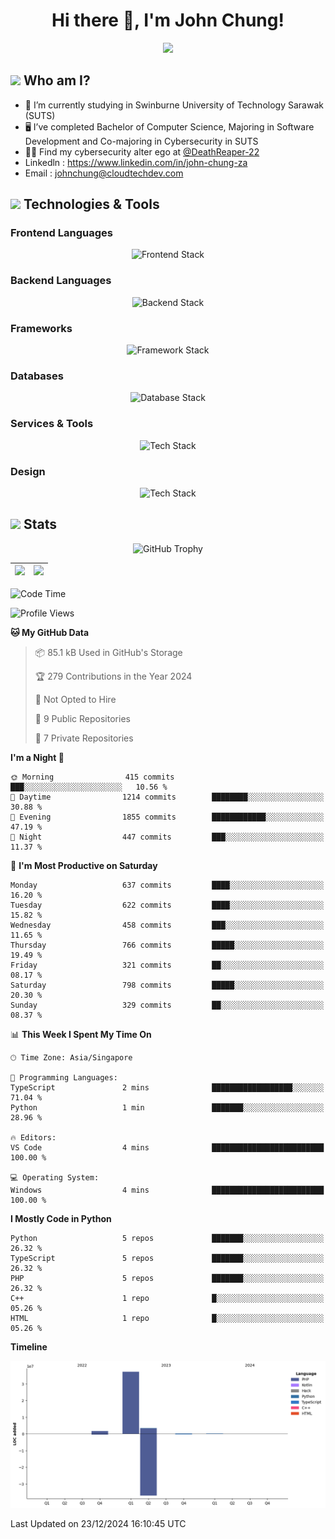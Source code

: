 <h1 align="center">Hi there 👋, I'm John Chung!</h1>
<p align="center"><img src="https://komarev.com/ghpvc/?username=johnchung2002&style=plastic"></p>

## <img src="https://media.giphy.com/media/ZEUODEtQiUZWGg6IHR/giphy.gif" width="40px"/> Who am I?
- 🌱 I’m currently studying in Swinburne University of Technology Sarawak (SUTS)
- 🖥️ I’ve completed Bachelor of Computer Science, Majoring in Software Development and Co-majoring in Cybersecurity in SUTS
- 🐱‍💻 Find my cybersecurity alter ego at [@DeathReaper-22](https://github.com/DeathReaper-22)
- Linkedln : <a href="https://www.linkedin.com/in/john-chung-za" target="_blank">https://www.linkedin.com/in/john-chung-za</a>
- Email : <a href="mailto:johnchung@cloudtechdev.com" target="_blank">johnchung@cloudtechdev.com</a>

## <img src="https://media.giphy.com/media/ICOgUNjpvO0PC/giphy.gif" width="40px"/> Technologies & Tools

### Frontend Languages

<p align="center"><img src="https://skillicons.dev/icons?i=html,css,js,ts,wasm,tailwind,bootstrap,sass,jquery&perline=10" alt="Frontend Stack" /> </p>

### Backend Languages

<p align="center"><img src="https://skillicons.dev/icons?i=nodejs,dotnet,python,c,cs,cpp,arduino,ruby&perline=10" alt="Backend Stack" /></p>

### Frameworks

<p align="center"><img src="https://skillicons.dev/icons?i=react,angular,next,flask,laravel&perline=10" alt="Framework Stack" /></p>

### Databases

<p align="center"><img src="https://skillicons.dev/icons?i=mongodb,mysql,postgres,firebase&perline=10" alt="Database Stack" /> </p>

### Services & Tools

<p align="center"><img src="https://skillicons.dev/icons?i=git,github,visualstudio,vscode,androidstudio,postman,docker,cloudflare,aws,gcp,azure,vercel&perline=10" alt="Tech Stack" /> </p>

### Design

<p align="center"><img src="https://skillicons.dev/icons?i=ps,ai,pr,xd,figma&perline=10" alt="Tech Stack" /> </p>

## <img src="https://media.giphy.com/media/uhWLu2lsU0rfLiwYlI/giphy.gif" width="40px" /> Stats

<p align="center">
  <img alt="GitHub Trophy" src="https://github-profile-trophy.vercel.app/?username=johnchung2002&theme=darkhub&row=5&column=4&margin-w=10&margin-h=10" />
</p>

| <img src="https://github-readme-stats.vercel.app/api?username=johnchung2002&show_icons=true&theme=dark&count_private=true"/> | <img src="https://github-readme-streak-stats.herokuapp.com/?user=johnchung2002&theme=dark&count_private=true"/> |
| ------------------------------------------------------------------------------------------------------------------------- | ------------------------------------------------------------------------------------------------------------ |

<!--START_SECTION:waka-->
![Code Time](http://img.shields.io/badge/Code%20Time-113%20hrs%2039%20mins-blue)

![Profile Views](http://img.shields.io/badge/Profile%20Views-2-blue)

**🐱 My GitHub Data** 

> 📦 85.1 kB Used in GitHub's Storage 
 > 
> 🏆 279 Contributions in the Year 2024
 > 
> 🚫 Not Opted to Hire
 > 
> 📜 9 Public Repositories 
 > 
> 🔑 7 Private Repositories 
 > 
**I'm a Night 🦉** 

```text
🌞 Morning                415 commits         ███░░░░░░░░░░░░░░░░░░░░░░   10.56 % 
🌆 Daytime                1214 commits        ████████░░░░░░░░░░░░░░░░░   30.88 % 
🌃 Evening                1855 commits        ████████████░░░░░░░░░░░░░   47.19 % 
🌙 Night                  447 commits         ███░░░░░░░░░░░░░░░░░░░░░░   11.37 % 
```
📅 **I'm Most Productive on Saturday** 

```text
Monday                   637 commits         ████░░░░░░░░░░░░░░░░░░░░░   16.20 % 
Tuesday                  622 commits         ████░░░░░░░░░░░░░░░░░░░░░   15.82 % 
Wednesday                458 commits         ███░░░░░░░░░░░░░░░░░░░░░░   11.65 % 
Thursday                 766 commits         █████░░░░░░░░░░░░░░░░░░░░   19.49 % 
Friday                   321 commits         ██░░░░░░░░░░░░░░░░░░░░░░░   08.17 % 
Saturday                 798 commits         █████░░░░░░░░░░░░░░░░░░░░   20.30 % 
Sunday                   329 commits         ██░░░░░░░░░░░░░░░░░░░░░░░   08.37 % 
```


📊 **This Week I Spent My Time On** 

```text
🕑︎ Time Zone: Asia/Singapore

💬 Programming Languages: 
TypeScript               2 mins              ██████████████████░░░░░░░   71.04 % 
Python                   1 min               ███████░░░░░░░░░░░░░░░░░░   28.96 % 

🔥 Editors: 
VS Code                  4 mins              █████████████████████████   100.00 % 

💻 Operating System: 
Windows                  4 mins              █████████████████████████   100.00 % 
```

**I Mostly Code in Python** 

```text
Python                   5 repos             ███████░░░░░░░░░░░░░░░░░░   26.32 % 
TypeScript               5 repos             ███████░░░░░░░░░░░░░░░░░░   26.32 % 
PHP                      5 repos             ███████░░░░░░░░░░░░░░░░░░   26.32 % 
C++                      1 repo              █░░░░░░░░░░░░░░░░░░░░░░░░   05.26 % 
HTML                     1 repo              █░░░░░░░░░░░░░░░░░░░░░░░░   05.26 % 
```



**Timeline**

![Lines of Code chart](https://raw.githubusercontent.com/JohnChung2002/JohnChung2002/main/assets/bar_graph.png)


 Last Updated on 23/12/2024 16:10:45 UTC
<!--END_SECTION:waka-->
